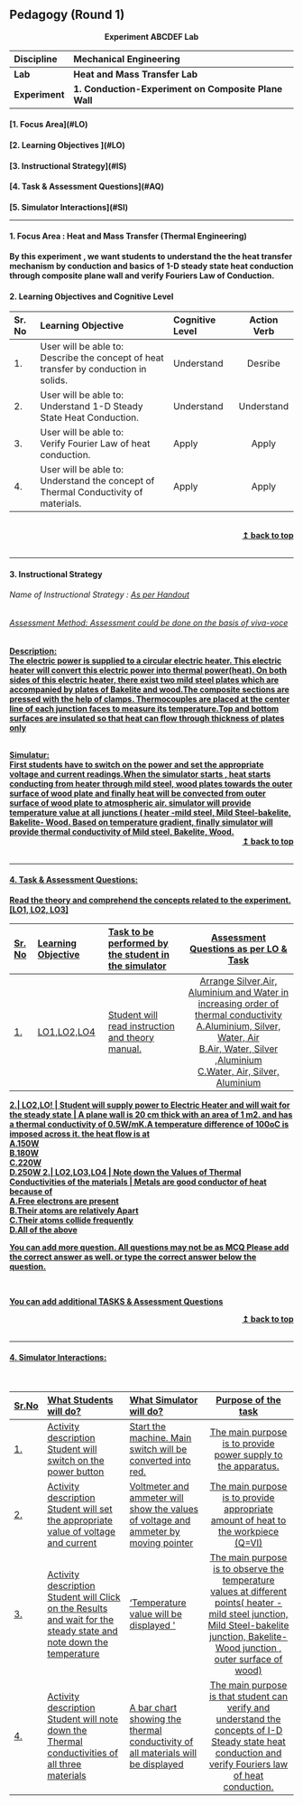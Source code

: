 ## Pedagogy (Round 1)
<p align="center">
<b> Experiment ABCDEF Lab  <a name="top"></a> <br>
</p>

<b>Discipline | <b>Mechanical Engineering
:--|:--|
<b> Lab | <b> Heat and Mass Transfer Lab
<b> Experiment|     <b> 1. Conduction-Experiment on Composite Plane Wall


<h4> [1. Focus Area](#LO) 
<h4> [2. Learning Objectives ](#LO)
<h4> [3. Instructional Strategy](#IS)
<h4> [4. Task & Assessment Questions](#AQ)
<h4> [5. Simulator Interactions](#SI)
<hr>

<a name="LO"></a>
#### 1. Focus Area : Heat and Mass Transfer (Thermal Engineering)
By this experiment ,  we want students to understand the the heat transfer mechanism by conduction and basics of 1-D steady state heat conduction through composite plane wall and verify Fouriers Law of Conduction.

#### 2. Learning Objectives and Cognitive Level


Sr. No |	Learning Objective	| Cognitive Level | Action Verb
:--|:--|:--|:-:
1.| User will be able to: <br>Describe the concept of heat transfer by conduction in solids. | Understand | Desribe
2.| User will be able to: <br>Understand 1-D  Steady State Heat Conduction. | Understand | Understand
3.| User will be able to: <br>Verify Fourier Law of heat conduction. | Apply | Apply
4.| User will be able to: <br>Understand the concept of Thermal Conductivity of materials. | Apply | Apply


<br/>
<div align="right">
    <b><a href="#top">↥ back to top</a></b>
</div>
<br/>
<hr>

<a name="IS"></a>
#### 3. Instructional Strategy
###### Name of Instructional Strategy  :    <u> As per Handout
###### Assessment Method: Assessment could be done on the basis of viva-voce

<u> <b>Description: </b> </u>
<br>
The electric power is supplied to a circular electric heater. This electric heater will convert this electric power into thermal power(heat). On both sides of this electric heater, there exist two mild steel plates which are accompanied by plates of Bakelite and wood.The composite sections are pressed with the help of clamps. Thermocouples are placed at the center line of each junction faces to measure its temperature.Top and bottom surfaces are insulated so that heat can flow through thickness of plates only

<br/>
<u> <b>Simulatur: </b> </u>
<br>
First students have to switch on the power and set the appropriate voltage and current readings.When the simulator starts , heat starts conducting from heater through mild steel, wood plates towards the outer surface of wood plate and finally heat will be convected from outer surface of wood plate to atmospheric air. simulator will provide temperature value at all junctions ( heater -mild steel, Mild Steel-bakelite, Bakelite- Wood. Based on temperature gradient, finally simulator will provide thermal conductivity of Mild steel, Bakelite, Wood. 
<div align="right">
    <b><a href="#top">↥ back to top</a></b>
</div>
<br/>
<hr>

<a name="AQ"></a>
#### 4. Task & Assessment Questions:

Read the theory and comprehend the concepts related to the experiment. [LO1, LO2, LO3]
<br>

Sr. No |	Learning Objective	| Task to be performed by <br> the student  in the simulator | Assessment Questions as per LO & Task
:--|:--|:--|:-:
1.| LO1,LO2,LO4 | Student will read instruction and theory manual. | Arrange Silver,Air, Aluminium and Water in increasing order of thermal conductivity <br> A.Aluminium,  Silver, Water, Air<br>B.Air, Water, Silver ,Aluminium<br>C.Water, Air, Silver, Aluminium

2.| LO2,LO! | Student will supply power to Electric Heater and will wait for the steady state | A plane wall is 20 cm thick with an area of 1 m2. and has a thermal conductivity of 0.5W/mK.A temperature difference of 100oC is imposed across it. the heat flow is at <br>A.150W <br>B.180W <br>C.220W <br>D.250W
2.| LO2,LO3,LO4 | Note down the Values of Thermal Conductivities of the materials | Metals are good conductor of heat because of <br>A.Free electrons are present <br>B.Their atoms are relatively Apart <br>C.Their atoms collide frequently <br>D.All of the above



You can add more question. All questions may not be as MCQ
Please add the correct answer as well.
or type the correct answer below the question.

 <br>

 <u> You can add additional TASKS & Assessment Questions <u>
<br/>
<div align="right">
    <b><a href="#top">↥ back to top</a></b>
</div>
<br/>
<hr>

<a name="SI"></a>

#### 4. Simulator Interactions:
<br>

Sr.No | What Students will do? |	What Simulator will do?	| Purpose of the task
:--|:--|:--|:--:
1.| Activity description <br> Student will switch on the power button | Start the machine. Main switch will be converted into red. | The main purpose is to provide power supply to the apparatus.
2.| Activity description <br>Student will set the appropriate value of voltage and current | Voltmeter and ammeter will show the values of voltage and ammeter by moving pointer  | The main purpose is to provide appropriate amount of heat to the workpiece (Q=VI)
3.| Activity description <br>Student will Click on the Results and wait for the steady state and note down the temperature | ‘Temperature value will be displayed '  | The main purpose is to observe the temperature values at different points( heater -mild  steel junction, Mild Steel-bakelite junction, Bakelite- Wood junction , outer surface of wood)
4.| Activity description <br> Student will note down the Thermal conductivities of all three materials | A bar chart showing the thermal conductivity of all materials will be displayed  | The main purpose is that student can verify and understand the concepts of I-D Steady state heat conduction and verify Fouriers law of heat conduction.
